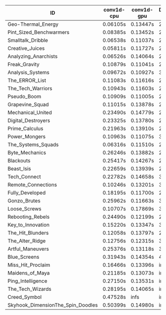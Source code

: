 |ID|conv1d-cpu|conv1d-gpu|DWSPConv2D-gpu|gemm-gpu|avg|
|-|-|-|-|-|-|
|Geo-Thermal_Energy|0.06105s|0.13447s|2.86255s|1.70278s|1.19021s|
|Pint_Sized_Benchwarmers|0.08385s|0.13452s|2.87255s|1.71809s|1.20225s|
|Smalltalk_Dribble|0.06538s|0.11037s|2.87117s|1.76343s|1.20259s|
|Creative_Juices|0.05811s|0.11727s|2.95891s|1.71571s|1.21250s|
|Analyzing_Anarchists|0.06526s|0.14064s|2.85663s|1.79871s|1.21531s|
|Freak_Gravity|0.10879s|0.11041s|2.89862s|1.78094s|1.22469s|
|Analysis_Systems|0.09672s|0.10927s|3.00852s|1.68569s|1.22505s|
|The_ERROR_List|0.11083s|0.11616s|2.89948s|1.77689s|1.22584s|
|The_Tech_Warriors|0.10943s|0.11603s|2.92332s|1.79391s|1.23567s|
|Pseudo_Boom|0.10909s|0.11005s|2.92744s|1.82759s|1.24354s|
|Grapevine_Squad|0.11015s|0.13878s|2.94411s|1.79152s|1.24614s|
|Mechanical_United|0.23490s|0.14779s|2.84902s|1.77432s|1.25151s|
|Digital_Destroyers|0.23325s|0.13780s|2.85463s|1.78070s|1.25159s|
|Prime_Calculus|0.21963s|0.13910s|2.86954s|1.78808s|1.25409s|
|Power_Mongers|0.10963s|0.11075s|3.05880s|1.78635s|1.26638s|
|The_Systems_Squads|0.06316s|0.11510s|2.93674s|1.98525s|1.27506s|
|Byte_Mechanics|0.26246s|0.13882s|2.91247s|1.82962s|1.28584s|
|Blackouts|0.25417s|0.14267s|2.84354s|1.91050s|1.28772s|
|Beast_Isis|0.22659s|0.13939s|2.86837s|1.93236s|1.29168s|
|Tech_Connect|0.22782s|0.14658s|3.00547s|1.90571s|1.32139s|
|Remote_Connections|0.10246s|0.13201s|3.09431s|1.99449s|1.33082s|
|Fully_Developed|0.18195s|0.11700s|2.86466s|2.25479s|1.35460s|
|Gonzo_Brutes|0.25962s|0.11663s|3.26419s|1.94980s|1.39756s|
|Loose_Screws|0.10707s|0.17869s|3.33880s|2.14442s|1.44225s|
|Rebooting_Rebels|0.24490s|0.12199s|2.89913s|2.50880s|1.44370s|
|Key_to_Innovation|0.15220s|0.13347s|3.10870s|2.52615s|1.48013s|
|The_Hit_Blunders|0.12058s|0.13797s|2.97439s|2.79337s|1.50658s|
|The_Alter_Ridge|0.12756s|0.12315s|3.76840s|2.25363s|1.56818s|
|Artful_Maneuvers|0.25376s|0.13118s|3.77670s|2.50943s|1.66777s|
|Blue_Screens|0.31943s|0.14354s|4.96027s|1.68559s|1.77721s|
|Miss_Hit_Proclaim|0.16466s|0.13396s|infs|infs|infs|
|Maidens_of_Maya|0.21185s|0.13073s|infs|infs|infs|
|Ping_Intelligence|0.27150s|0.13531s|infs|4.60705s|infs|
|The_Tech_Wizards|0.28195s|0.14065s|infs|1.94963s|infs|
|Creed_Symbol|0.47528s|infs|infs|4.43527s|infs|
|Skyhook_DimensionThe_Spin_Doodles|0.50399s|0.14980s|infs|infs|infs|
